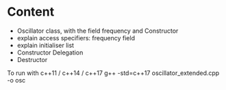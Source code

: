 <H1>Content</H1>

* Oscillator class, with the field frequency and Constructor
* explain access specifiers: frequency field
* explain initialiser list
* Constructor Delegation
* Destructor


To run with c++11 / c++14 / c++17
g++ -std=c++17  oscillator_extended.cpp -o osc
